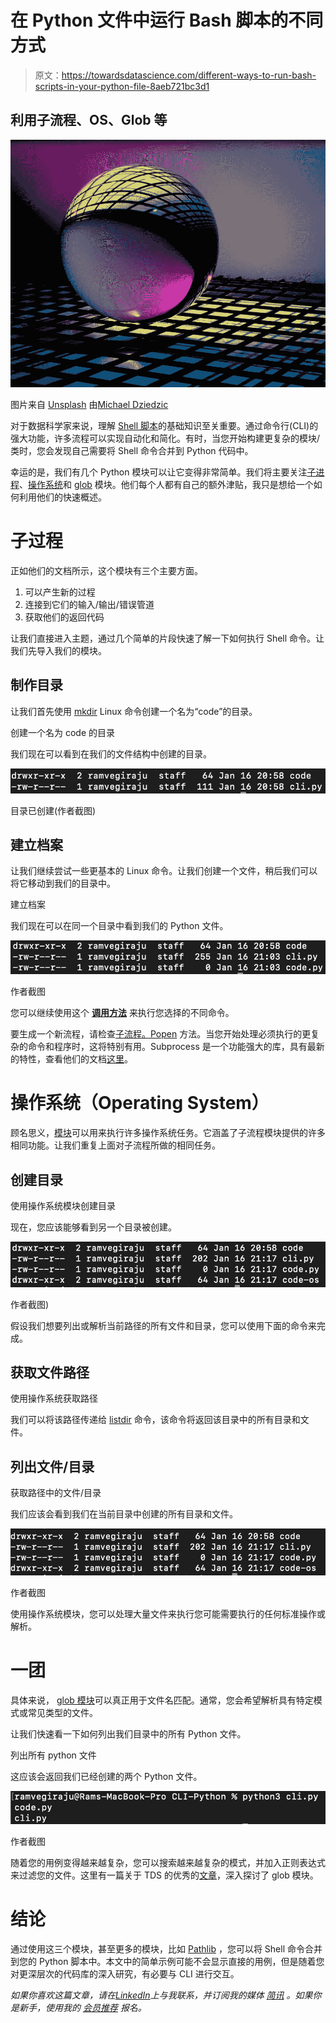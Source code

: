 # 在 Python 文件中运行 Bash 脚本的不同方式

> 原文：<https://towardsdatascience.com/different-ways-to-run-bash-scripts-in-your-python-file-8aeb721bc3d1>

## 利用子流程、OS、Glob 等

![](img/9026967d6519dc205a52f7678decf51a.png)

图片来自 [Unsplash](https://unsplash.com/photos/qDG7XKJLKbs) 由[Michael Dziedzic](https://unsplash.com/@lazycreekimages)

对于数据科学家来说，理解 [Shell 脚本](/why-the-cli-is-essential-for-data-scientists-cd7016f86d49)的基础知识至关重要。通过命令行(CLI)的强大功能，许多流程可以实现自动化和简化。有时，当您开始构建更复杂的模块/类时，您会发现自己需要将 Shell 命令合并到 Python 代码中。

幸运的是，我们有几个 Python 模块可以让它变得非常简单。我们将主要关注[子进程](https://docs.python.org/3/library/subprocess.html)、[操作系统](https://docs.python.org/3/library/os.html)和 [glob](https://docs.python.org/3/library/glob.html) 模块。他们每个人都有自己的额外津贴，我只是想给一个如何利用他们的快速概述。

# 子过程

正如他们的文档所示，这个模块有三个主要方面。

1.  可以产生新的过程
2.  连接到它们的输入/输出/错误管道
3.  获取他们的返回代码

让我们直接进入主题，通过几个简单的片段快速了解一下如何执行 Shell 命令。让我们先导入我们的模块。

## 制作目录

让我们首先使用 [mkdir](https://phoenixnap.com/kb/create-directory-linux-mkdir-command) Linux 命令创建一个名为“code”的目录。

创建一个名为 code 的目录

我们现在可以看到在我们的文件结构中创建的目录。

![](img/abf241e551d357673ad9201c8c0c0276.png)

目录已创建(作者截图)

## 建立档案

让我们继续尝试一些更基本的 Linux 命令。让我们创建一个文件，稍后我们可以将它移动到我们的目录中。

建立档案

我们现在可以在同一个目录中看到我们的 Python 文件。

![](img/fb49e7ff6b53591030f7a9536832f2dd.png)

作者截图

您可以继续使用这个 [**调用方法**](https://www.kite.com/python/docs/subprocess.call) 来执行您选择的不同命令。

要生成一个新流程，请检查[子流程。Popen](https://docs.python.org/3/library/subprocess.html#subprocess.Popen) 方法。当您开始处理必须执行的更复杂的命令和程序时，这将特别有用。Subprocess 是一个功能强大的库，具有最新的特性，查看他们的文档[这里](https://docs.python.org/3/library/subprocess.html)。

# 操作系统（Operating System）

顾名思义，[模块](https://docs.python.org/3/library/os.html)可以用来执行许多操作系统任务。它涵盖了子流程模块提供的许多相同功能。让我们重复上面对子流程所做的相同任务。

## 创建目录

使用操作系统模块创建目录

现在，您应该能够看到另一个目录被创建。

![](img/f4ce2033fd81edfcfb50ec5b46672736.png)

作者截图)

假设我们想要列出或解析当前路径的所有文件和目录，您可以使用下面的命令来完成。

## 获取文件路径

使用操作系统获取路径

我们可以将该路径传递给 [listdir](https://www.tutorialspoint.com/python/os_listdir.htm) 命令，该命令将返回该目录中的所有目录和文件。

## 列出文件/目录

获取路径中的文件/目录

我们应该会看到我们在当前目录中创建的所有目录和文件。

![](img/9fa990e7d6faaca33192b76a7cda5034.png)

作者截图

使用操作系统模块，您可以处理大量文件来执行您可能需要执行的任何标准操作或解析。

# 一团

具体来说， [glob 模块](https://docs.python.org/3/library/glob.html)可以真正用于文件名匹配。通常，您会希望解析具有特定模式或常见类型的文件。

让我们快速看一下如何列出我们目录中的所有 Python 文件。

列出所有 python 文件

这应该会返回我们已经创建的两个 Python 文件。

![](img/f12018bc04d494e3524d057a2c171adc.png)

作者截图

随着您的用例变得越来越复杂，您可以搜索越来越复杂的模式，并加入正则表达式来过滤您的文件。这里有一篇关于 TDS 的优秀的[文章](/the-python-glob-module-47d82f4cbd2d)，深入探讨了 glob 模块。

# 结论

通过使用这三个模块，甚至更多的模块，比如 [Pathlib](https://docs.python.org/3/library/pathlib.html) ，您可以将 Shell 命令合并到您的 Python 脚本中。本文中的简单示例可能不会显示直接的用例，但是随着您对更深层次的代码库的深入研究，有必要与 CLI 进行交互。

*如果你喜欢这篇文章，请在*[*LinkedIn*](https://www.linkedin.com/in/ram-vegiraju-81272b162/)*上与我联系，并订阅我的媒体* [*简讯*](https://ram-vegiraju.medium.com/subscribe) *。如果你是新手，使用我的* [*会员推荐*](https://ram-vegiraju.medium.com/membership) *报名。*